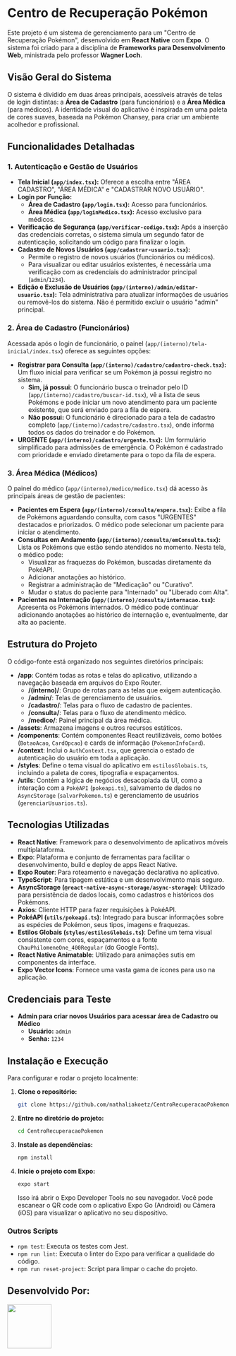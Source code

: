 # Centro de Recuperação Pokémon

Este projeto é um sistema de gerenciamento para um "Centro de Recuperação Pokémon", desenvolvido em **React Native** com **Expo**. O sistema foi criado para a disciplina de **Frameworks para Desenvolvimento Web**, ministrada pelo professor **Wagner Loch**.

## Visão Geral do Sistema

O sistema é dividido em duas áreas principais, acessíveis através de telas de login distintas: a **Área de Cadastro** (para funcionários) e a **Área Médica** (para médicos). A identidade visual do aplicativo é inspirada em uma paleta de cores suaves, baseada na Pokémon Chansey, para criar um ambiente acolhedor e profissional.

## Funcionalidades Detalhadas

### 1\. Autenticação e Gestão de Usuários

  * **Tela Inicial (`app/index.tsx`):** Oferece a escolha entre "ÁREA CADASTRO", "ÁREA MÉDICA" e "CADASTRAR NOVO USUÁRIO".
  * **Login por Função:**
      * **Área de Cadastro (`app/login.tsx`):** Acesso para funcionários.
      * **Área Médica (`app/loginMedico.tsx`):** Acesso exclusivo para médicos.
  * **Verificação de Segurança (`app/verificar-codigo.tsx`):** Após a inserção das credenciais corretas, o sistema simula um segundo fator de autenticação, solicitando um código para finalizar o login.
  * **Cadastro de Novos Usuários (`app/cadastrar-usuario.tsx`):**
      * Permite o registro de novos usuários (funcionários ou médicos).
      * Para visualizar ou editar usuários existentes, é necessária uma verificação com as credenciais do administrador principal (`admin`/`1234`).
  * **Edição e Exclusão de Usuários (`app/(interno)/admin/editar-usuario.tsx`):** Tela administrativa para atualizar informações de usuários ou removê-los do sistema. Não é permitido excluir o usuário "admin" principal.

### 2\. Área de Cadastro (Funcionários)

Acessada após o login de funcionário, o painel (`app/(interno)/tela-inicial/index.tsx`) oferece as seguintes opções:

  * **Registrar para Consulta (`app/(interno)/cadastro/cadastro-check.tsx`):** Um fluxo inicial para verificar se um Pokémon já possui registro no sistema.
      * **Sim, já possui:** O funcionário busca o treinador pelo ID (`app/(interno)/cadastro/buscar-id.tsx`), vê a lista de seus Pokémons e pode iniciar um novo atendimento para um paciente existente, que será enviado para a fila de espera.
      * **Não possui:** O funcionário é direcionado para a tela de cadastro completo (`app/(interno)/cadastro/cadastro.tsx`), onde informa todos os dados do treinador e do Pokémon.
  * **URGENTE (`app/(interno)/cadastro/urgente.tsx`):** Um formulário simplificado para admissões de emergência. O Pokémon é cadastrado com prioridade e enviado diretamente para o topo da fila de espera.

### 3\. Área Médica (Médicos)

O painel do médico (`app/(interno)/medico/medico.tsx`) dá acesso às principais áreas de gestão de pacientes:

  * **Pacientes em Espera (`app/(interno)/consulta/espera.tsx`):** Exibe a fila de Pokémons aguardando consulta, com casos "URGENTES" destacados e priorizados. O médico pode selecionar um paciente para iniciar o atendimento.
  * **Consultas em Andamento (`app/(interno)/consulta/emConsulta.tsx`):** Lista os Pokémons que estão sendo atendidos no momento. Nesta tela, o médico pode:
      * Visualizar as fraquezas do Pokémon, buscadas diretamente da PokéAPI.
      * Adicionar anotações ao histórico.
      * Registrar a administração de "Medicação" ou "Curativo".
      * Mudar o status do paciente para "Internado" ou "Liberado com Alta".
  * **Pacientes na Internação (`app/(interno)/consulta/internacao.tsx`):** Apresenta os Pokémons internados. O médico pode continuar adicionando anotações ao histórico de internação e, eventualmente, dar alta ao paciente.

## Estrutura do Projeto

O código-fonte está organizado nos seguintes diretórios principais:

  * **/app**: Contém todas as rotas e telas do aplicativo, utilizando a navegação baseada em arquivos do Expo Router.
      * **/(interno)/**: Grupo de rotas para as telas que exigem autenticação.
      * **/admin/**: Telas de gerenciamento de usuários.
      * **/cadastro/**: Telas para o fluxo de cadastro de pacientes.
      * **/consulta/**: Telas para o fluxo de atendimento médico.
      * **/medico/**: Painel principal da área médica.
  * **/assets**: Armazena imagens e outros recursos estáticos.
  * **/components**: Contém componentes React reutilizáveis, como botões (`BotaoAcao`, `CardOpcao`) e cards de informação (`PokemonInfoCard`).
  * **/context**: Inclui o `AuthContext.tsx`, que gerencia o estado de autenticação do usuário em toda a aplicação.
  * **/styles**: Define o tema visual do aplicativo em `estilosGlobais.ts`, incluindo a paleta de cores, tipografia e espaçamentos.
  * **/utils**: Contém a lógica de negócios desacoplada da UI, como a interação com a `PokéAPI` (`pokeapi.ts`), salvamento de dados no `AsyncStorage` (`salvarPokemon.ts`) e gerenciamento de usuários (`gerenciarUsuarios.ts`).

## Tecnologias Utilizadas

  * **React Native**: Framework para o desenvolvimento de aplicativos móveis multiplataforma.
  * **Expo**: Plataforma e conjunto de ferramentas para facilitar o desenvolvimento, build e deploy de apps React Native.
  * **Expo Router**: Para roteamento e navegação declarativa no aplicativo.
  * **TypeScript**: Para tipagem estática e um desenvolvimento mais seguro.
  * **AsyncStorage (`@react-native-async-storage/async-storage`)**: Utilizado para persistência de dados locais, como cadastros e históricos dos Pokémons.
  * **Axios**: Cliente HTTP para fazer requisições à PokéAPI.
  * **PokéAPI (`utils/pokeapi.ts`)**: Integrado para buscar informações sobre as espécies de Pokémon, seus tipos, imagens e fraquezas.
  * **Estilos Globais (`styles/estilosGlobais.ts`)**: Define um tema visual consistente com cores, espaçamentos e a fonte `ChauPhilomeneOne_400Regular` (do Google Fonts).
  * **React Native Animatable**: Utilizado para animações sutis em componentes da interface.
  * **Expo Vector Icons**: Fornece uma vasta gama de ícones para uso na aplicação.

## Credenciais para Teste

  * **Admin para criar novos Usuários para acessar área de Cadastro ou Médico**
      * **Usuário:** `admin`
      * **Senha:** `1234`

## Instalação e Execução

Para configurar e rodar o projeto localmente:

1.  **Clone o repositório:**
    ```bash
    git clone https://github.com/nathaliakoetz/CentroRecuperacaoPokemon.git
    ```
2.  **Entre no diretório do projeto:**
    ```bash
    cd CentroRecuperacaoPokemon
    ```
3.  **Instale as dependências:**
    ```bash
    npm install
    ```
4.  **Inicie o projeto com Expo:**
    ```bash
    expo start
    ```
    Isso irá abrir o Expo Developer Tools no seu navegador. Você pode escanear o QR code com o aplicativo Expo Go (Android) ou Câmera (iOS) para visualizar o aplicativo no seu dispositivo.

### Outros Scripts

  * `npm test`: Executa os testes com Jest.
  * `npm run lint`: Executa o linter do Expo para verificar a qualidade do código.
  * `npm run reset-project`: Script para limpar o cache do projeto.

## Desenvolvido Por:

<a href="https://github.com/nathaliakoetz"><img src="https://github.com/nathaliakoetz.png" width="100" height="100"></a>
